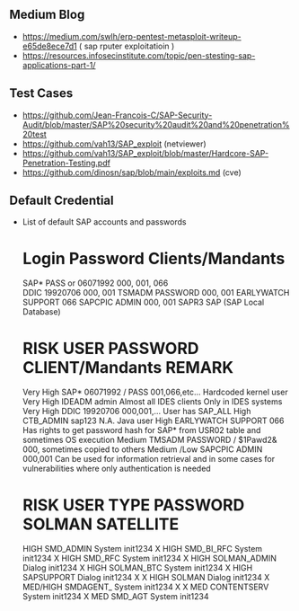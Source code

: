 ## Medium Blog
- https://medium.com/swlh/erp-pentest-metasploit-writeup-e65de8ece7d1  ( sap rputer exploitatioin )
- https://resources.infosecinstitute.com/topic/pen-stesting-sap-applications-part-1/

## Test Cases 
- https://github.com/Jean-Francois-C/SAP-Security-Audit/blob/master/SAP%20security%20audit%20and%20penetration%20test
- https://github.com/vah13/SAP_exploit (netviewer)
- https://github.com/vah13/SAP_exploit/blob/master/Hardcore-SAP-Penetration-Testing.pdf
- https://github.com/dinosn/sap/blob/main/exploits.md (cve)

## Default Credential

+ List of default SAP accounts and passwords

    Login		 Password		Clients/Mandants
    =================================================
    SAP* 		PASS or 06071992   	000, 001, 066  
    DDIC 		19920706		000, 001
    TSMADM 		PASSWORD		000, 001
    EARLYWATCH 		SUPPORT			066
    SAPCPIC 		ADMIN   		000, 001
    SAPR3 		SAP 			(SAP Local Database)

	RISK 				USER 				PASSWORD 				CLIENT/Mandants 	REMARK
	==========================================================================================================================================================================
	Very High 			SAP* 				06071992 / PASS 			001,066,etc… 		Hardcoded kernel user
	Very High 			IDEADM 				admin					Almost all IDES		clients Only in IDES systems
	Very High 			DDIC 				19920706 				000,001,… 		User has SAP_ALL
	High 				CTB_ADMIN 			sap123 					N.A. 			Java user
	High 				EARLYWATCH 			SUPPORT 				066			Has rights to get password hash for SAP* from USR02 table and sometimes OS execution
	Medium 				TMSADM				PASSWORD / $1Pawd2&     		000, 			sometimes copied to others
	Medium /Low 			SAPCPIC 			ADMIN 					000,001			Can be used for information retrieval and in some cases for vulnerabilities where only
																	authentication is needed
																						
	RISK 				USER 				TYPE 				PASSWORD 				SOLMAN SATELLITE
	==============================================================================================================
	HIGH 				SMD_ADMIN 			System 				init1234 				X
	HIGH 				SMD_BI_RFC 			System 				init1234 				X
	HIGH 				SMD_RFC 			System 				init1234 				X
	HIGH 				SOLMAN_ADMIN 			Dialog 				init1234 				X
	HIGH 				SOLMAN_BTC 			System 				init1234 				X
	HIGH 				SAPSUPPORT 			Dialog 				init1234 				X 		X
	HIGH 				SOLMAN<SID><CLNT> 		Dialog 				init1234 				X
	MED/HIGH 			SMDAGENT_<SID> 			System 				init1234 				X 		X
	MED 				CONTENTSERV 			System 				init1234 				X
	MED 				SMD_AGT 			System 				init1234 
